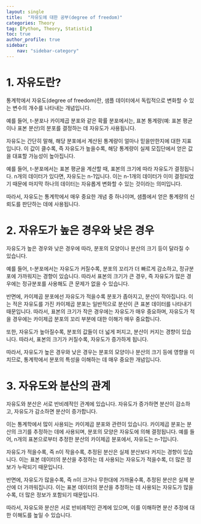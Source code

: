 ```yaml
---
layout: single
title:  "자유도에 대한 공부(degree of freedom)"
categories: Theory
tag: [Python, Theory, Statistic]
toc: true
author_profile: true
sidebar:
    nav: "sidebar-category"
---
```


# 1. 자유도란?

통계학에서 자유도(degree of freedom)란, 샘플 데이터에서 독립적으로 변화할 수 있는 변수의 개수를 나타내는 개념입니다.

예를 들어, t-분포나 카이제곱 분포와 같은 확률 분포에서는, 표본 통계량(예: 표본 평균이나 표본 분산)의 분포를 결정하는 데 자유도가 사용됩니다.

자유도는 간단히 말해, 해당 분포에서 계산된 통계량이 얼마나 믿을만한지에 대한 지표입니다. 이 값이 클수록, 즉 자유도가 높을수록, 해당 통계량이 실제 모집단에서 얻은 값을 대표할 가능성이 높아집니다.

예를 들어, t-분포에서는 표본 평균을 계산할 때, 표본의 크기에 따라 자유도가 결정됩니다. n개의 데이터가 있다면, 자유도는 n-1입니다. 이는 n-1개의 데이터가 이미 결정되었기 때문에 마지막 하나의 데이터는 자유롭게 변화할 수 있는 것이라는 의미입니다.

따라서, 자유도는 통계학에서 매우 중요한 개념 중 하나이며, 샘플에서 얻은 통계량의 신뢰도를 판단하는 데에 사용됩니다.

# 2. 자유도가 높은 경우와 낮은 경우

자유도가 높은 경우와 낮은 경우에 따라, 분포의 모양이나 분산의 크기 등이 달라질 수 있습니다.

예를 들어, t-분포에서는 자유도가 커질수록, 분포의 꼬리가 더 빠르게 감소하고, 정규분포에 가까워지는 경향이 있습니다. 따라서 표본의 크기가 큰 경우, 즉 자유도가 많은 경우에는 정규분포를 사용해도 큰 문제가 없을 수 있습니다.

반면에, 카이제곱 분포에선 자유도가 적을수록 분포가 좁아지고, 분산이 작아집니다. 이는 적은 자유도를 가진 카이제곱 분포는 일반적으로 분산이 큰 표본 데이터를 나타내기 때문입니다. 따라서, 표본의 크기가 작은 경우에는 자유도가 매우 중요하며, 자유도가 적을 경우에는 카이제곱 분포의 꼬리 부분에 대한 이해가 매우 중요합니다.

또한, 자유도가 높아질수록, 분포의 값들이 더 넓게 퍼지고, 분산이 커지는 경향이 있습니다. 따라서, 표본의 크기가 커질수록, 자유도가 증가하게 됩니다.

따라서, 자유도가 높은 경우와 낮은 경우는 분포의 모양이나 분산의 크기 등에 영향을 미치므로, 통계학에서 분포의 특성을 이해하는 데 매우 중요한 개념입니다.

# 3. 자유도와 분산의 관계

자유도와 분산은 서로 반비례적인 관계에 있습니다. 자유도가 증가하면 분산이 감소하고, 자유도가 감소하면 분산이 증가합니다.

이는 통계학에서 많이 사용되는 카이제곱 분포와 관련이 있습니다. 카이제곱 분포는 분산의 크기를 추정하는 데에 사용되며, 분포의 모양은 자유도에 의해 결정됩니다. 예를 들어, n개의 표본으로부터 추정한 분산의 카이제곱 분포에서, 자유도는 n-1입니다.

자유도가 적을수록, 즉 n이 작을수록, 추정된 분산은 실제 분산보다 커지는 경향이 있습니다. 이는 표본 데이터의 분산을 추정하는 데 사용되는 자유도가 적을수록, 더 많은 정보가 누락되기 때문입니다.

반면에, 자유도가 많을수록, 즉 n이 크거나 무한대에 가까울수록, 추정된 분산은 실제 분산에 더 가까워집니다. 이는 표본 데이터의 분산을 추정하는 데 사용되는 자유도가 많을수록, 더 많은 정보가 포함되기 때문입니다.

따라서, 자유도와 분산은 서로 반비례적인 관계에 있으며, 이를 이해하면 분산 추정에 대한 이해도를 높일 수 있습니다.